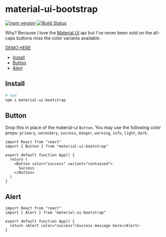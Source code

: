 # material-ui-bootstrap

[![npm version](https://badge.fury.io/js/material-ui-bootstrap.svg)](https://badge.fury.io/js/material-ui-bootstrap)
[![Build Status](https://travis-ci.org/claytonfbell/material-ui-bootstrap.svg?branch=master)](https://travis-ci.org/claytonfbell/material-ui-bootstrap)

Why? Because I love the [Material UI](https://material-ui.com/) api but I've never been sold on the all-caps buttons miss the color variants available.

[DEMO HERE](https://material-ui-bootstrap.xyz)

<!-- toc -->

- [Install](#install)
- [Button](#button)
- [Alert](#alert)

<!-- tocstop -->

## Install

```bash
# npm
npm i material-ui-bootstrap
```

## Button

Drop this in place of the material-ui `Button`. You may use the following color props: `primary`, `secondary`, `success`, `danger`, `warning`, `info`, `light`, `dark`.

```tsx
import React from "react"
import { Button } from "material-ui-bootstrap"

export default function App() {
  return (
    <Button color="success" variant="contained">
      Success
    </Button>
  )
}
```

## Alert

```tsx
import React from "react"
import { Alert } from "material-ui-bootstrap"

export default function App() {
  return <Alert color="success">Success message here</Alert>
}
```

